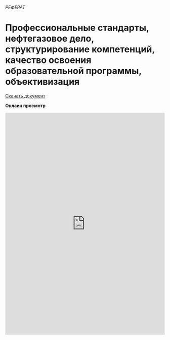 *РЕФЕРАТ*
# Профессиональные стандарты, нефтегазовое дело, структурирование компетенций, качество освоения образовательной программы, объективизация

[Скачать документ](sibguti.doc)

**Онлаин просмотр**
<iframe src="https://docs.google.com/gview?url=https://skills.ugrasu.ru/start_point/other/prof/sibguti.doc&embedded=true" frameborder="0" style="width: 100%; height: 700px;">
Загрузка документа....
</iframe>
